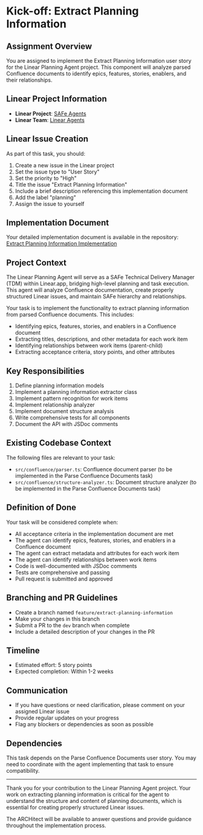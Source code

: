 # Kick-off: Extract Planning Information

## Assignment Overview

You are assigned to implement the Extract Planning Information user story for the Linear Planning Agent project. This component will analyze parsed Confluence documents to identify epics, features, stories, enablers, and their relationships.

## Linear Project Information

- **Linear Project**: [SAFe Agents](https://linear.app/wordstofilmby/project/safe-agents-41505bde79df/overview)
- **Linear Team**: [Linear Agents](https://linear.app/wordstofilmby/team/LIN/all)

## Linear Issue Creation

As part of this task, you should:

1. Create a new issue in the Linear project
2. Set the issue type to "User Story"
3. Set the priority to "High"
4. Title the issue "Extract Planning Information"
5. Include a brief description referencing this implementation document
6. Add the label "planning"
7. Assign the issue to yourself

## Implementation Document

Your detailed implementation document is available in the repository:
[Extract Planning Information Implementation](https://github.com/ByBren-LLC/WTFB-Linear-agents/blob/dev/specs/done/extract_planning_information-implementation.md)

## Project Context

The Linear Planning Agent will serve as a SAFe Technical Delivery Manager (TDM) within Linear.app, bridging high-level planning and task execution. This agent will analyze Confluence documentation, create properly structured Linear issues, and maintain SAFe hierarchy and relationships.

Your task is to implement the functionality to extract planning information from parsed Confluence documents. This includes:

- Identifying epics, features, stories, and enablers in a Confluence document
- Extracting titles, descriptions, and other metadata for each work item
- Identifying relationships between work items (parent-child)
- Extracting acceptance criteria, story points, and other attributes

## Key Responsibilities

1. Define planning information models
2. Implement a planning information extractor class
3. Implement pattern recognition for work items
4. Implement relationship analyzer
5. Implement document structure analysis
6. Write comprehensive tests for all components
7. Document the API with JSDoc comments

## Existing Codebase Context

The following files are relevant to your task:

- `src/confluence/parser.ts`: Confluence document parser (to be implemented in the Parse Confluence Documents task)
- `src/confluence/structure-analyzer.ts`: Document structure analyzer (to be implemented in the Parse Confluence Documents task)

## Definition of Done

Your task will be considered complete when:

- All acceptance criteria in the implementation document are met
- The agent can identify epics, features, stories, and enablers in a Confluence document
- The agent can extract metadata and attributes for each work item
- The agent can identify relationships between work items
- Code is well-documented with JSDoc comments
- Tests are comprehensive and passing
- Pull request is submitted and approved

## Branching and PR Guidelines

- Create a branch named `feature/extract-planning-information`
- Make your changes in this branch
- Submit a PR to the `dev` branch when complete
- Include a detailed description of your changes in the PR

## Timeline

- Estimated effort: 5 story points
- Expected completion: Within 1-2 weeks

## Communication

- If you have questions or need clarification, please comment on your assigned Linear issue
- Provide regular updates on your progress
- Flag any blockers or dependencies as soon as possible

## Dependencies

This task depends on the Parse Confluence Documents user story. You may need to coordinate with the agent implementing that task to ensure compatibility.

---

Thank you for your contribution to the Linear Planning Agent project. Your work on extracting planning information is critical for the agent to understand the structure and content of planning documents, which is essential for creating properly structured Linear issues.

The ARCHitect will be available to answer questions and provide guidance throughout the implementation process.
